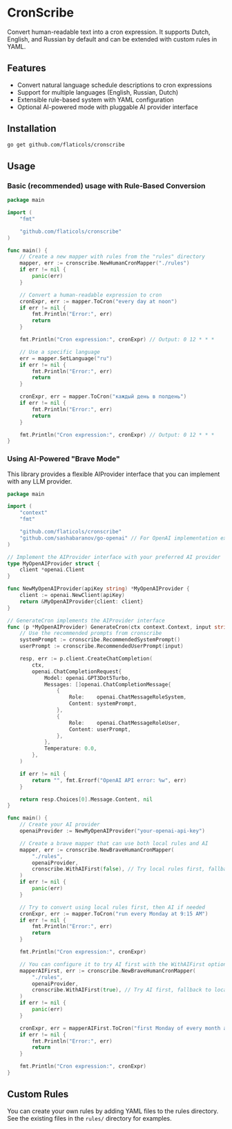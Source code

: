 # CronScribe

Convert human-readable text into a cron expression. It supports Dutch, English, and Russian by default and can be extended with custom rules in YAML.

## Features

- Convert natural language schedule descriptions to cron expressions
- Support for multiple languages (English, Russian, Dutch)
- Extensible rule-based system with YAML configuration
- Optional AI-powered mode with pluggable AI provider interface

## Installation

```bash
go get github.com/flaticols/cronscribe
```

## Usage

### Basic (recommended) usage with Rule-Based Conversion

```go
package main

import (
    "fmt"

    "github.com/flaticols/cronscribe"
)

func main() {
    // Create a new mapper with rules from the "rules" directory
    mapper, err := cronscribe.NewHumanCronMapper("./rules")
    if err != nil {
        panic(err)
    }

    // Convert a human-readable expression to cron
    cronExpr, err := mapper.ToCron("every day at noon")
    if err != nil {
        fmt.Println("Error:", err)
        return
    }

    fmt.Println("Cron expression:", cronExpr) // Output: 0 12 * * *

    // Use a specific language
    err = mapper.SetLanguage("ru")
    if err != nil {
        fmt.Println("Error:", err)
        return
    }

    cronExpr, err = mapper.ToCron("каждый день в полдень")
    if err != nil {
        fmt.Println("Error:", err)
        return
    }

    fmt.Println("Cron expression:", cronExpr) // Output: 0 12 * * *
}
```

### Using AI-Powered "Brave Mode"

This library provides a flexible AIProvider interface that you can implement with any LLM provider.

```go
package main

import (
    "context"
    "fmt"

    "github.com/flaticols/cronscribe"
    "github.com/sashabaranov/go-openai" // For OpenAI implementation example
)

// Implement the AIProvider interface with your preferred AI provider
type MyOpenAIProvider struct {
    client *openai.Client
}

func NewMyOpenAIProvider(apiKey string) *MyOpenAIProvider {
    client := openai.NewClient(apiKey)
    return &MyOpenAIProvider{client: client}
}

// GenerateCron implements the AIProvider interface
func (p *MyOpenAIProvider) GenerateCron(ctx context.Context, input string) (string, error) {
    // Use the recommended prompts from cronscribe
    systemPrompt := cronscribe.RecommendedSystemPrompt()
    userPrompt := cronscribe.RecommendedUserPrompt(input)

    resp, err := p.client.CreateChatCompletion(
        ctx,
        openai.ChatCompletionRequest{
            Model: openai.GPT3Dot5Turbo,
            Messages: []openai.ChatCompletionMessage{
                {
                    Role:    openai.ChatMessageRoleSystem,
                    Content: systemPrompt,
                },
                {
                    Role:    openai.ChatMessageRoleUser,
                    Content: userPrompt,
                },
            },
            Temperature: 0.0,
        },
    )

    if err != nil {
        return "", fmt.Errorf("OpenAI API error: %w", err)
    }

    return resp.Choices[0].Message.Content, nil
}

func main() {
    // Create your AI provider
    openaiProvider := NewMyOpenAIProvider("your-openai-api-key")

    // Create a brave mapper that can use both local rules and AI
    mapper, err := cronscribe.NewBraveHumanCronMapper(
        "./rules",
        openaiProvider,
        cronscribe.WithAIFirst(false), // Try local rules first, fallback to AI
    )
    if err != nil {
        panic(err)
    }

    // Try to convert using local rules first, then AI if needed
    cronExpr, err := mapper.ToCron("run every Monday at 9:15 AM")
    if err != nil {
        fmt.Println("Error:", err)
        return
    }

    fmt.Println("Cron expression:", cronExpr)

    // You can configure it to try AI first with the WithAIFirst option
    mapperAIFirst, err := cronscribe.NewBraveHumanCronMapper(
        "./rules",
        openaiProvider,
        cronscribe.WithAIFirst(true), // Try AI first, fallback to local rules
    )
    if err != nil {
        panic(err)
    }

    cronExpr, err = mapperAIFirst.ToCron("first Monday of every month at 3 PM")
    if err != nil {
        fmt.Println("Error:", err)
        return
    }

    fmt.Println("Cron expression:", cronExpr)
}
```

## Custom Rules

You can create your own rules by adding YAML files to the rules directory. See the existing files in the `rules/` directory for examples.
